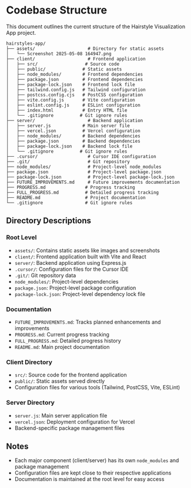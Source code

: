 # Codebase Structure

This document outlines the current structure of the Hairstyle Visualization App project.

```
hairstyles-app/
├── assets/                    # Directory for static assets
│   └── Screenshot 2025-05-08 164947.png
├── client/                    # Frontend application
│   ├── src/                  # Source code
│   ├── public/              # Static assets
│   ├── node_modules/        # Frontend dependencies
│   ├── package.json         # Frontend dependencies
│   ├── package-lock.json    # Frontend lock file
│   ├── tailwind.config.js   # Tailwind configuration
│   ├── postcss.config.cjs   # PostCSS configuration
│   ├── vite.config.js       # Vite configuration
│   ├── eslint.config.js     # ESLint configuration
│   ├── index.html           # Entry HTML file
│   └── .gitignore          # Git ignore rules
├── server/                    # Backend application
│   ├── server.js            # Main server file
│   ├── vercel.json          # Vercel configuration
│   ├── node_modules/        # Backend dependencies
│   ├── package.json         # Backend dependencies
│   ├── package-lock.json    # Backend lock file
│   └── .gitignore          # Git ignore rules
├── .cursor/                   # Cursor IDE configuration
├── .git/                      # Git repository
├── node_modules/              # Project-level node_modules
├── package.json               # Project-level package.json
├── package-lock.json          # Project-level package-lock.json
├── FUTURE_IMPROVEMENTS.md     # Future improvements documentation
├── PROGRESS.md               # Progress tracking
├── FULL_PROGRESS.md          # Detailed progress tracking
├── README.md                 # Project documentation
└── .gitignore                # Git ignore rules
```

## Directory Descriptions

### Root Level

- `assets/`: Contains static assets like images and screenshots
- `client/`: Frontend application built with Vite and React
- `server/`: Backend application using Express.js
- `.cursor/`: Configuration files for the Cursor IDE
- `.git/`: Git repository data
- `node_modules/`: Project-level dependencies
- `package.json`: Project-level package configuration
- `package-lock.json`: Project-level dependency lock file

### Documentation

- `FUTURE_IMPROVEMENTS.md`: Tracks planned enhancements and improvements
- `PROGRESS.md`: Current progress tracking
- `FULL_PROGRESS.md`: Detailed progress history
- `README.md`: Main project documentation

### Client Directory

- `src/`: Source code for the frontend application
- `public/`: Static assets served directly
- Configuration files for various tools (Tailwind, PostCSS, Vite, ESLint)

### Server Directory

- `server.js`: Main server application file
- `vercel.json`: Deployment configuration for Vercel
- Backend-specific package management files

## Notes

- Each major component (client/server) has its own `node_modules` and package management
- Configuration files are kept close to their respective applications
- Documentation is maintained at the root level for easy access
